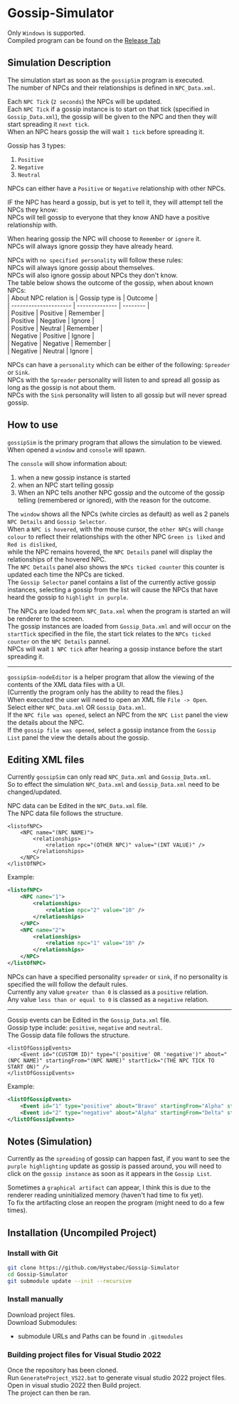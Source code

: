 # Gossip-Simulator

Only `Windows` is supported.  
Compiled program can be found on the [Release Tab](https://github.com/Hystabec/Gossip-Simulator/releases)  

## Simulation Description
The simulation start as soon as the `gossipSim` program is executed.  
The number of NPCs and their relationships is defined in `NPC_Data.xml`.  

Each `NPC Tick` (`2 seconds`) the NPCs will be updated.  
Each `NPC Tick` if a gossip instance is to start on that tick (specified in `Gossip_Data.xml`), the gossip will be given to the NPC and then they will start spreading it `next tick`.  
When an NPC hears gossip the will wait `1 tick` before spreading it.  

Gossip has 3 types:  
1. `Positive`
2. `Negative`
3. `Neutral`

NPCs can either have a `Positive` or `Negative` relationship with other NPCs.  

IF the NPC has heard a gossip, but is yet to tell it, they will attempt tell the NPCs they know:  
NPCs will tell gossip to everyone that they know AND have a positive relationship with.  

When hearing gossip the NPC will choose to `Remember` or `ignore` it.  
NPCs will always ignore gossip they have already heard.  

NPCs with `no specified personality` will follow these rules:  
NPCs will always ignore gossip about themselves.  
NPCs will also ignore gossip about NPCs they don't know.  
The table below shows the outcome of the gossip, when about known NPCs:  
| About NPC relation is | Gossip type is | Outcome  |  
| --------------------- | -------------- | -------- |  
| Positive              | Positive       | Remember |  
| Positive              | Negative       | Ignore   |  
| Positive              | Neutral        | Remember |  
| Negative              | Positive       | Ignore   |  
| Negative              | Negative       | Remember |  
| Negative              | Neutral        | Ignore   |  

NPCs can have a `personality` which can be either of the following: `Spreader` or `Sink`.  
NPCs with the `Spreader` personality will listen to and spread all gossip as long as the gossip is not about them.  
NPCs with the `Sink` personality will listen to all gossip but will never spread gossip.  


## How to use
`gossipSim` is the primary program that allows the simulation to be viewed.  
When opened a `window` and `console` will spawn.  

The `console` will show information about: 
1. when a new gossip instance is started
2. when an NPC start telling gossip
3. When an NPC tells another NPC gossip and the outcome of the gossip telling (remembered or ignored), with the reason for the outcome.  

The `window` shows all the NPCs (white circles as default) as well as 2 panels `NPC Details` and `Gossip Selector`.  
When a `NPC is hovered`, with the mouse cursor, the `other NPCs` will `change colour` to reflect their relationships with the other NPC `Green is liked` and `Red is disliked`,  
while the NPC remains hovered, the `NPC Details` panel will display the relationships of the hovered NPC.  
The `NPC Details` panel also shows the `NPCs ticked counter` this counter is updated each time the NPCs are ticked.  
The `Gossip Selector` panel contains a list of the currently active gossip instances, selecting a gossip from the list will cause the NPCs that have heard the gossip to `highlight in purple`.  

The NPCs are loaded from `NPC_Data.xml` when the program is started an will be renderer to the screen.  
The gossip instances are loaded from `Gossip_Data.xml` and will occur on the `startTick` specified in the file, the start tick relates to the `NPCs ticked counter` on the `NPC Details` pannel.  
NPCs will wait `1 NPC tick` after hearing a gossip instance before the start spreading it.  

-----

`gossipSim-nodeEditor` is a helper program that allow the viewing of the contents of the XML data files with a UI.  
(Currently the program only has the ability to read the files.)  
When executed the user will need to open an XML file `File -> Open`.  
Select either `NPC_Data.xml` OR `Gossip_Data.xml`.  
If the `NPC file was opened`, select an NPC from the `NPC List` panel the view the details about the NPC.  
If the `gossip file was opened`, select a gossip instance from the `Gossip List` panel the view the details about the gossip.  


## Editing XML files
Currently `gossipSim` can only read `NPC_Data.xml` and `Gossip_Data.xml`.  
So to effect the simulation `NPC_Data.xml` and `Gossip_Data.xml` need to be changed/updated.  

NPC data can be Edited in the `NPC_Data.xml` file.  
The NPC data file follows the structure.  
```
<listofNPC>
    <NPC name="(NPC NAME)">
        <relationships>
            <relation npc="(OTHER NPC)" value="(INT VALUE)" />
        </relationships>
    </NPC>
</listOfNPC>
```
Example:  
```xml
<listofNPC>
    <NPC name="1">
        <relationships>
            <relation npc="2" value="10" />
        </relationships>
    </NPC>
    <NPC name="2">
        <relationships>
            <relation npc="1" value="10" />
        </relationships>
    </NPC>
</listOfNPC>
```
NPCs can have a specified personality `spreader` or `sink`, if no personality is specified the will follow the default rules.  
Currently any value `greater than 0` is classed as a `positive` relation.  
Any value `less than or equal to 0` is classed as a `negative` relation.  

---

Gossip events can be Edited in the `Gossip_Data.xml` file.  
Gossip type include: `positive`, `negative` and `neutral`.  
The Gossip data file follows the structure.  
```
<listOfGossipEvents>
	<Event id="(CUSTOM ID)" type="('positive' OR 'negative')" about="(NPC NAME)" startingFrom="(NPC NAME)" startTick="(THE NPC TICK TO START ON)" />
</listOfGossipEvents>
```
Example:  
```xml
<listOfGossipEvents>
	<Event id="1" type="positive" about="Bravo" startingFrom="Alpha" startTick="0" />
	<Event id="2" type="negative" about="Alpha" startingFrom="Delta" startTick="10" />
</listOfGossipEvents>
```

## Notes (Simulation)
Currently as the `spreading` of gossip can happen fast, if you want to see the `purple highlighting` update as gossip is passed around, you will need to click on the `gossip instance` as soon as it appears in the `Gossip List`.  

Sometimes a `graphical artifact` can appear, I think this is due to the renderer reading uninitialized memory (haven't had time to fix yet).  
To fix the artifacting close an reopen the program (might need to do a few times).  


## Installation (Uncompiled Project)

### Install with Git
```bash
git clone https://github.com/Hystabec/Gossip-Simulator
cd Gossip-Simulator
git submodule update --init --recursive
```

### Install manually
Download project files.  
Download Submodules:
- submodule URLs and Paths can be found in `.gitmodules`

### Building project files for Visual Studio 2022
Once the repository has been cloned.  
Run `GenerateProject_VS22.bat` to generate visual studio 2022 project files.  
Open in visual studio 2022 then Build project.  
The project can then be ran.